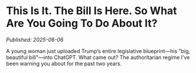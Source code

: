 # This Is It. The Bill Is Here. So What Are You Going To Do About It?

*Published: 2025-06-06*

A young woman just uploaded Trump&#8217;s entire legislative blueprint&#8212;his "big, beautiful bill"&#8212;into ChatGPT. What came out? The authoritarian regime I&#8217;ve been warning you about for the past two years.